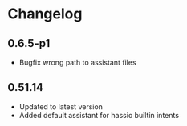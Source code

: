 # Changelog

## 0.6.5-p1
- Bugfix wrong path to assistant files

## 0.51.14 ##
- Updated to latest version
- Added default assistant for hassio builtin intents
